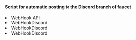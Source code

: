 <h4>Script for automatic posting to the Discord branch of faucet</h4>
<li>WebHook API</li>
<li>WebHookDiscord</li>
<li>WebHookDiscord</li>
<li>WebHookDiscord</li>
